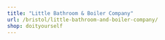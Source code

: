 ```yaml
---
title: "Little Bathroom & Boiler Company"
url: /bristol/little-bathroom-and-boiler-company/
shop: doityourself
---
```

